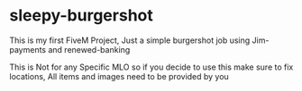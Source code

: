 # sleepy-burgershot
This is my first FiveM Project, Just a simple burgershot job using Jim-payments and renewed-banking

This is Not for any Specific MLO so if you decide to use this make sure to fix locations, All items and images need to be provided by you
